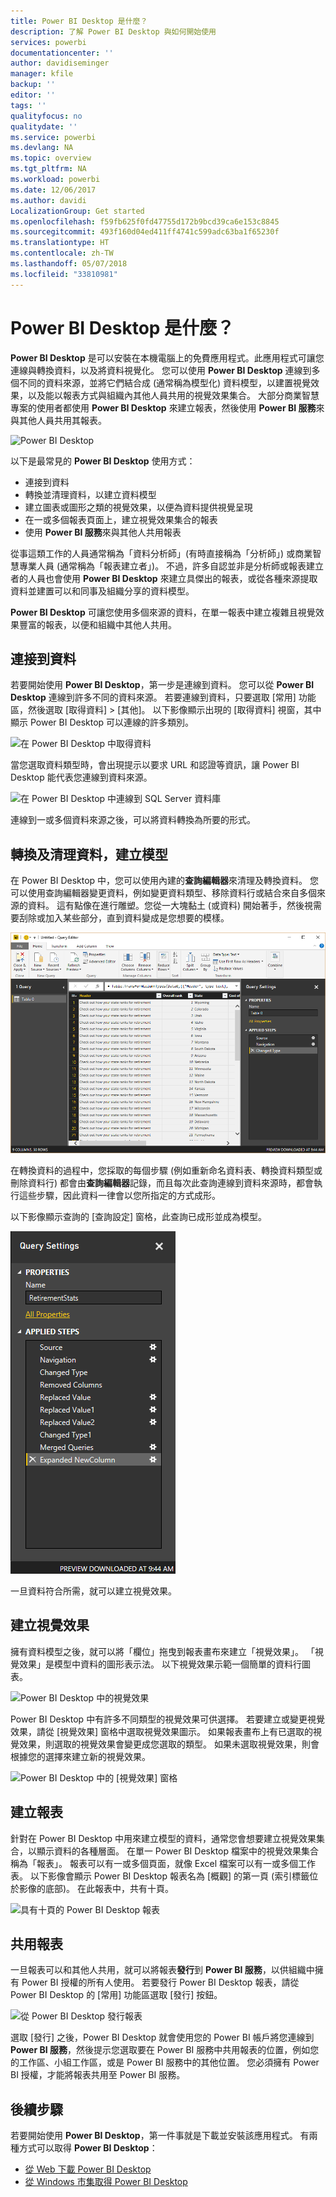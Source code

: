 ```yaml
---
title: Power BI Desktop 是什麼？
description: 了解 Power BI Desktop 與如何開始使用
services: powerbi
documentationcenter: ''
author: davidiseminger
manager: kfile
backup: ''
editor: ''
tags: ''
qualityfocus: no
qualitydate: ''
ms.service: powerbi
ms.devlang: NA
ms.topic: overview
ms.tgt_pltfrm: NA
ms.workload: powerbi
ms.date: 12/06/2017
ms.author: davidi
LocalizationGroup: Get started
ms.openlocfilehash: f59fb625f0fd47755d172b9bcd39ca6e153c8845
ms.sourcegitcommit: 493f160d04ed411ff4741c599adc63ba1f65230f
ms.translationtype: HT
ms.contentlocale: zh-TW
ms.lasthandoff: 05/07/2018
ms.locfileid: "33810981"
---
```

# <a name="what-is-power-bi-desktop"></a>Power BI Desktop 是什麼？

**Power BI Desktop** 是可以安裝在本機電腦上的免費應用程式。此應用程式可讓您連線與轉換資料，以及將資料視覺化。 您可以使用 **Power BI Desktop** 連線到多個不同的資料來源，並將它們結合成 (通常稱為模型化) 資料模型，以建置視覺效果，以及能以報表方式與組織內其他人員共用的視覺效果集合。 大部分商業智慧專案的使用者都使用 **Power BI Desktop** 來建立報表，然後使用 **Power BI 服務**來與其他人員共用其報表。

![Power BI Desktop](media/desktop-what-is-desktop/what-is-desktop_01.png)

以下是最常見的 **Power BI Desktop** 使用方式：

* 連接到資料
* 轉換並清理資料，以建立資料模型
* 建立圖表或圖形之類的視覺效果，以便為資料提供視覺呈現
* 在一或多個報表頁面上，建立視覺效果集合的報表
* 使用 **Power BI 服務**來與其他人共用報表

從事這類工作的人員通常稱為「資料分析師」(有時直接稱為「分析師」) 或商業智慧專業人員 (通常稱為「報表建立者」)。 不過，許多自認並非是分析師或報表建立者的人員也會使用 **Power BI Desktop** 來建立具傑出的報表，或從各種來源提取資料並建置可以和同事及組織分享的資料模型。

**Power BI Desktop** 可讓您使用多個來源的資料，在單一報表中建立複雜且視覺效果豐富的報表，以便和組織中其他人共用。 

## <a name="connect-to-data"></a>連接到資料
若要開始使用 **Power BI Desktop**，第一步是連線到資料。 您可以從 **Power BI Desktop** 連線到許多不同的資料來源。 若要連線到資料，只要選取 [常用] 功能區，然後選取 [取得資料] > [其他]。 以下影像顯示出現的 [取得資料] 視窗，其中顯示 Power BI Desktop 可以連線的許多類別。

![在 Power BI Desktop 中取得資料](media/desktop-what-is-desktop/what-is-desktop_02.png)

當您選取資料類型時，會出現提示以要求 URL 和認證等資訊，讓 Power BI Desktop 能代表您連線到資料來源。

![在 Power BI Desktop 中連線到 SQL Server 資料庫](media/desktop-what-is-desktop/what-is-desktop_03.png)

連線到一或多個資料來源之後，可以將資料轉換為所要的形式。

## <a name="transform-and-clean-data-create-a-model"></a>轉換及清理資料，建立模型

在 Power BI Desktop 中，您可以使用內建的**查詢編輯器**來清理及轉換資料。 您可以使用查詢編輯器變更資料，例如變更資料類型、移除資料行或結合來自多個來源的資料。 這有點像在進行雕塑。您從一大塊黏土 (或資料) 開始著手，然後視需要刮除或加入某些部分，直到資料變成是您想要的模樣。 

![Power BI Desktop 中的查詢編輯器](media/desktop-getting-started/designer_gsg_editquery.png)

在轉換資料的過程中，您採取的每個步驟 (例如重新命名資料表、轉換資料類型或刪除資料行) 都會由**查詢編輯器**記錄，而且每次此查詢連線到資料來源時，都會執行這些步驟，因此資料一律會以您所指定的方式成形。

以下影像顯示查詢的 [查詢設定] 窗格，此查詢已成形並成為模型。

 ![](media/desktop-getting-started/shapecombine_querysettingsfinished.png)

一旦資料符合所需，就可以建立視覺效果。 

## <a name="create-visuals"></a>建立視覺效果 

擁有資料模型之後，就可以將「欄位」拖曳到報表畫布來建立「視覺效果」。 「視覺效果」是模型中資料的圖形表示法。 以下視覺效果示範一個簡單的資料行圖表。 

![Power BI Desktop 中的視覺效果](media/desktop-what-is-desktop/what-is-desktop_04.png)

Power BI Desktop 中有許多不同類型的視覺效果可供選擇。 若要建立或變更視覺效果，請從 [視覺效果] 窗格中選取視覺效果圖示。 如果報表畫布上有已選取的視覺效果，則選取的視覺效果會變更成您選取的類型。 如果未選取視覺效果，則會根據您的選擇來建立新的視覺效果。

![Power BI Desktop 中的 [視覺效果] 窗格](media/desktop-what-is-desktop/what-is-desktop_05.png)

## <a name="create-reports"></a>建立報表

針對在 Power BI Desktop 中用來建立模型的資料，通常您會想要建立視覺效果集合，以顯示資料的各種層面。 在單一 Power BI Desktop 檔案中的視覺效果集合稱為「報表」。 報表可以有一或多個頁面，就像 Excel 檔案可以有一或多個工作表。 以下影像會顯示 Power BI Desktop 報表名為 [概觀] 的第一頁 (索引標籤位於影像的底部)。 在此報表中，共有十頁。

![具有十頁的 Power BI Desktop 報表](media/desktop-what-is-desktop/what-is-desktop_01.png)

## <a name="share-reports"></a>共用報表

一旦報表可以和其他人共用，就可以將報表**發行**到 **Power BI 服務**，以供組織中擁有 Power BI 授權的所有人使用。 若要發行 Power BI Desktop 報表，請從 Power BI Desktop 的 [常用] 功能區選取 [發行] 按鈕。

![從 Power BI Desktop 發行報表](media/desktop-what-is-desktop/what-is-desktop_06.png)

選取 [發行] 之後，Power BI Desktop 就會使用您的 Power BI 帳戶將您連線到 **Power BI 服務**，然後提示您選取要在 Power BI 服務中共用報表的位置，例如您的工作區、小組工作區，或是 Power BI 服務中的其他位置。 您必須擁有 Power BI 授權，才能將報表共用至 Power BI 服務。


## <a name="next-steps"></a>後續步驟

若要開始使用 **Power BI Desktop**，第一件事就是下載並安裝該應用程式。 有兩種方式可以取得 **Power BI Desktop**：

* [從 Web 下載 Power BI Desktop](desktop-get-the-desktop.md)
* [從 Windows 市集取得 Power BI Desktop](http://aka.ms/pbidesktopstore)
